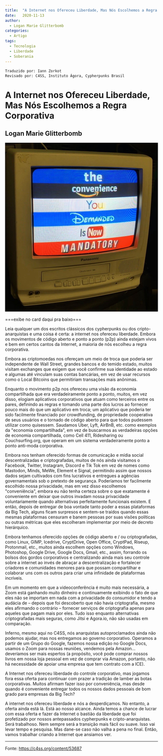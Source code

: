 ```yaml
---
title:  "A Internet nos Ofereceu Liberdade, Mas Nós Escolhemos a Regra Corporativa"
date:   2020-11-13
author:
  - Logan Marie Glitterbomb
categories:
  - Artigo
tags:
  - Tecnologia
  - Liberdade
  - Soberania
---
```

```
Traduzido por: Iann Zorkot
Revisado por: C4SS, Instituto Ágora, Cypherpunks Brasil
```

# A Internet nos Ofereceu Liberdade, Mas Nós Escolhemos a Regra Corporativa

## Logan Marie Glitterbomb

![media](../stuff/the-convenience-you-demanded-is-now-mandatory.jpeg)

===exibe no card daqui pra baixo===

Leia qualquer um dos escritos clássicos dos cypherpunks ou dos cripto-anarquistas e uma coisa é certa: a internet nos ofereceu liberdade. Embora os movimentos de código aberto e ponto a ponto (p2p) ainda estejam vivos e bem em certos cantos da Internet, a maioria de nós escolheu a regra corporativa.

Embora as criptomoedas nos ofereçam um meio de troca que poderia ser independente de Wall Street, grandes bancos e do temido estado, muitos visitam exchanges que exigem que você confirme sua identidade ao estado e algumas até vinculam suas contas bancárias, em vez de usar recursos como o Local Bitcoins que permitiriam transações mais anônimas.

Enquanto o movimento p2p nos ofereceu uma visão da economia compartilhada que era verdadeiramente ponto a ponto, muitos, em vez disso, elogiam aplicativos corporativos que atuam como terceiros entre os pares, definindo as regras e tomando uma parte dos lucros ao fornecer pouco mais do que um aplicativo em troca; um aplicativo que poderia ter sido facilmente financiado por crowdfunding, de propriedade cooperativa de seus usuários e o tornado de código aberto para que todos pudessem utilizar como quisessem. Saudamos Uber, Lyft, AirBnB, etc. como exemplos da "economia compartilhada", em vez de buscarmos as verdadeiras opções de economia compartilhada, como Cell 411, Ridesharing ou Couchsurfing.org, que operam em um sistema verdadeiramente ponto a ponto anti-moda corporativa.

Embora nos tenham oferecido formas de comunicação e mídia social descentralizadas e criptografadas, muitos de nós ainda visitamos o Facebook, Twitter, Instagram, Discord e Tik Tok em vez de nomes como Mastodon, Minds, MeWe, Element e Signal, permitindo assim que nossos dados sejam cultivados com fins lucrativos e entregues a agências governamentais sob o pretexto de segurança. Poderíamos ter facilmente escolhido nossa privacidade, mas em vez disso escolhemos "conveniência", embora eu não tenha certeza sobre o que exatamente é conveniente em deixar que outros invadam nossa privacidade voluntariamente quando alternativas perfeitamente funcionais existem. E então, depois de entregar de boa vontade tanto poder a essas plataformas da Big Tech, alguns ficam surpresos e sentem-se traídos quando essas mesmas plataformas censuram e banem pessoas por suas visões políticas ou outras métricas que eles escolheram implementar por meio de decreto hierárquico.

Embora tenhamos oferecido opções de código aberto e / ou criptografadas, como Linux, GIMP, Icedrive, CryptDrive, Open Office, CryptPad, Riseup, Protonmail, etc., muitos ainda escolhem opções como Windows, Photoshop, Google Drive, Google Docs, Gmail, etc., assim, forrando os bolsos dos gordos corporativos e centralizando ainda mais seu controle sobre a internet ao invés de abraçar a descentralização e fortalecer criadores e comunidades menores para que possam compartilhar e colaborar uns com os outros para criar uma infinidade de plataformas incríveis.

Em um momento em que a videoconferência é muito mais necessária, a Zoom está ganhando muito dinheiro e continuamente exibindo o fato de que eles não se importam em nada com a privacidade do consumidor e tendo a audácia de – depois que foi descoberto que não havia criptografia, mesmo eles afirmando o contrário – fornecer serviços de criptografia apenas para aqueles que pagam mais por eles. Tudo isso enquanto alternativas criptografadas mais seguras, como Jitsi e Agora.io, não são usadas em comparação.

Inferno, mesmo aqui no C4SS, nós anarquistas autoproclamados ainda não podemos ajudar, mas nos entregamos ao governo corporativo. Operamos a partir de um Grupo do Google, fazemos nossa edição no Google Docs, usamos o Zoom para nossas reuniões, vendemos pela Amazon... deveríamos ser mais espertos (a propósito, você pode comprar nossos livros em nossa loja pessoal em vez de comprar via Amazon, portanto, não há necessidade de apoiar uma empresa que tem contrato com a ICE).

A Internet nos ofereceu liberdade do controle corporativo, mas jogamos fora essa oferta para continuar com prazer a tradição de lamber as botas corporativas. Muitos afirmam fazer isso por conveniência, mas desde quando é conveniente entregar todos os nossos dados pessoais de bom grado para empresas da Big Tech?

A internet nos ofereceu liberdade e nós a desperdiçamos. No entanto, a oferta ainda está lá. Está ao nosso alcance. Ainda temos a chance de lucrar com essa oferta e fazer da Internet o bastião da liberdade que foi profetizado por nossos antepassados cypherpunks e cripto-anarquistas. Será trabalhoso. Nem sempre será a transição mais fácil ou suave. Isso vai levar tempo e pesquisa. Mas dane-se caso não valha a pena no final. Então, vamos trabalhar criando a Internet que ansiamos ver.

---
Fonte: https://c4ss.org/content/53687